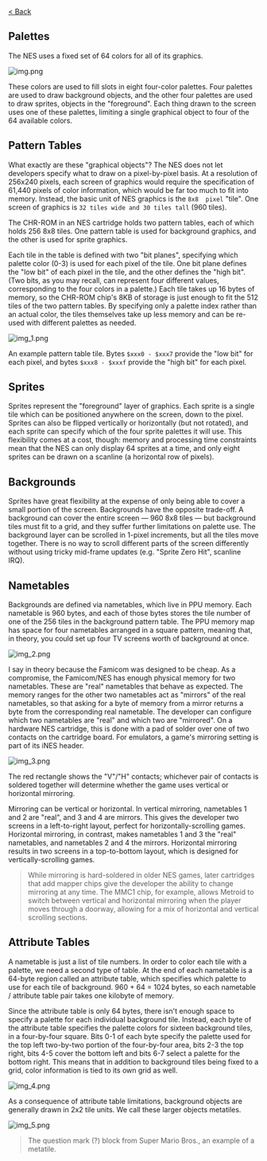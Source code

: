 [< Back](README.md)

## Palettes
The NES uses a fixed set of 64 colors for all of its graphics.

![img.png](img.png)

These colors are used to fill slots in eight four-color palettes. Four palettes are used to draw background objects, and
the other four palettes are used to draw sprites, objects in the "foreground". Each thing drawn to the screen uses one
of these palettes, limiting a single graphical object to four of the 64 available colors.

## Pattern Tables
What exactly are these "graphical objects"? The NES does not let developers specify what to draw on a pixel-by-pixel 
basis. At a resolution of 256x240 pixels, each screen of graphics would require the specification of 61,440 pixels of 
color information, which would be far too much to fit into memory. Instead, the basic unit of NES graphics is the `8x8 
pixel` "tile". One screen of graphics is `32 tiles wide and 30 tiles tall` (960 tiles).

The CHR-ROM in an NES cartridge holds two pattern tables, each of which holds 256 8x8 tiles. One pattern table is used 
for background graphics, and the other is used for sprite graphics.

Each tile in the table is defined with two "bit planes", specifying which palette color (0-3) is used for each pixel of 
the tile. One bit plane defines the "low bit" of each pixel in the tile, and the other defines the "high bit". 
(Two bits, as you may recall, can represent four different values, corresponding to the four colors in a palette.) 
Each tile takes up 16 bytes of memory, so the CHR-ROM chip's 8KB of storage is just enough to fit the 512 tiles of 
the two pattern tables. By specifying only a palette index rather than an actual color, the tiles themselves take up 
less memory and can be re-used with different palettes as needed.

![img_1.png](img_1.png)

An example pattern table tile. Bytes `$xxx0 - $xxx7` provide the "low bit" for each pixel, and bytes `$xxx8 - $xxxf` 
provide the "high bit" for each pixel.

## Sprites
Sprites represent the "foreground" layer of graphics. Each sprite is a single tile which can be positioned anywhere on 
the screen, down to the pixel. Sprites can also be flipped vertically or horizontally (but not rotated), and each sprite
can specify which of the four sprite palettes it will use. This flexibility comes at a cost, though: memory and 
processing time constraints mean that the NES can only display 64 sprites at a time, and only eight sprites can be 
drawn on a scanline (a horizontal row of pixels).

## Backgrounds
Sprites have great flexibility at the expense of only being able to cover a small portion of the screen. Backgrounds 
have the opposite trade-off. A background can cover the entire screen — 960 8x8 tiles — but background tiles must fit
to a grid, and they suffer further limitations on palette use. The background layer can be scrolled in 1-pixel 
increments, but all the tiles move together. There is no way to scroll different parts of the screen differently without
using tricky mid-frame updates (e.g. "Sprite Zero Hit", scanline IRQ).

## Nametables
Backgrounds are defined via nametables, which live in PPU memory. Each nametable is 960 bytes, and each of those bytes
stores the tile number of one of the 256 tiles in the background pattern table. The PPU memory map has space for four 
nametables arranged in a square pattern, meaning that, in theory, you could set up four TV screens worth of background
at once.

![img_2.png](img_2.png)

I say in theory because the Famicom was designed to be cheap. As a compromise, the Famicom/NES has enough physical 
memory for two nametables. These are "real" nametables that behave as expected. The memory ranges for the other two 
nametables act as "mirrors" of the real nametables, so that asking for a byte of memory from a mirror returns a byte 
from the corresponding real nametable. The developer can configure which two nametables are "real" and which two are 
"mirrored". On a hardware NES cartridge, this is done with a pad of solder over one of two contacts on the cartridge 
board. For emulators, a game's mirroring setting is part of its iNES header.

![img_3.png](img_3.png)

The red rectangle shows the "V"/"H" contacts; whichever pair of contacts is soldered together will determine whether 
the game uses vertical or horizontal mirroring.

Mirroring can be vertical or horizontal. In vertical mirroring, nametables 1 and 2 are "real", and 3 and 4 are mirrors.
This gives the developer two screens in a left-to-right layout, perfect for horizontally-scrolling games. Horizontal 
mirroring, in contrast, makes nametables 1 and 3 the "real" nametables, and nametables 2 and 4 the mirrors. Horizontal
mirroring results in two screens in a top-to-bottom layout, which is designed for vertically-scrolling games.

> While mirroring is hard-soldered in older NES games, later cartridges that add mapper chips give the developer the 
> ability to change mirroring at any time. The MMC1 chip, for example, allows Metroid to switch between vertical and
> horizontal mirroring when the player moves through a doorway, allowing for a mix of horizontal and vertical 
> scrolling sections.

## Attribute Tables
A nametable is just a list of tile numbers. In order to color each tile with a palette, we need a second type of table.
At the end of each nametable is a 64-byte region called an attribute table, which specifies which palette to use for 
each tile of background. 960 + 64 = 1024 bytes, so each nametable / attribute table pair takes one kilobyte of memory.

Since the attribute table is only 64 bytes, there isn't enough space to specify a palette for each individual background
tile. Instead, each byte of the attribute table specifies the palette colors for sixteen background tiles, in a 
four-by-four square. Bits 0-1 of each byte specify the palette used for the top left two-by-two portion of the 
four-by-four area, bits 2-3 the top right, bits 4-5 cover the bottom left and bits 6-7 select a palette for the bottom 
right. This means that in addition to background tiles being fixed to a grid, color information is tied to its own grid
as well.

![img_4.png](img_4.png)

As a consequence of attribute table limitations, background objects are generally drawn in 2x2 tile units. We call 
these larger objects metatiles.

![img_5.png](img_5.png)

> The question mark (?) block from Super Mario Bros., an example of a metatile.

